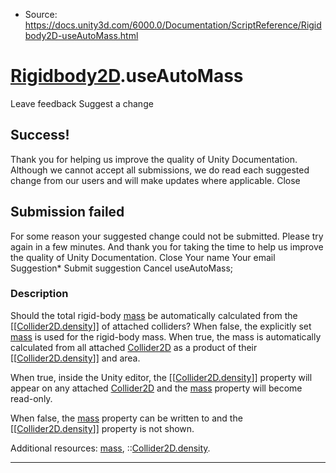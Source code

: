 * Source: https://docs.unity3d.com/6000.0/Documentation/ScriptReference/Rigidbody2D-useAutoMass.html

#  [Rigidbody2D](https://docs.unity3d.com/6000.0/Documentation/ScriptReference/Rigidbody2D.html).useAutoMass
Leave feedback
Suggest a change
## Success!
Thank you for helping us improve the quality of Unity Documentation. Although we cannot accept all submissions, we do read each suggested change from our users and will make updates where applicable.
Close
## Submission failed
For some reason your suggested change could not be submitted. Please <a>try again</a> in a few minutes. And thank you for taking the time to help us improve the quality of Unity Documentation.
Close
Your name Your email Suggestion* Submit suggestion
Cancel
useAutoMass; 
### Description
Should the total rigid-body [mass](https://docs.unity3d.com/6000.0/Documentation/ScriptReference/Rigidbody2D-mass.html) be automatically calculated from the [[[Collider2D.density](https://docs.unity3d.com/6000.0/Documentation/ScriptReference/Collider2D-density.html)]] of attached colliders?
When false, the explicitly set [mass](https://docs.unity3d.com/6000.0/Documentation/ScriptReference/Rigidbody2D-mass.html) is used for the rigid-body mass. When true, the mass is automatically calculated from all attached [Collider2D](https://docs.unity3d.com/6000.0/Documentation/ScriptReference/Collider2D.html) as a product of their [[[Collider2D.density](https://docs.unity3d.com/6000.0/Documentation/ScriptReference/Collider2D-density.html)]] and area.  
  
When true, inside the Unity editor, the [[[Collider2D.density](https://docs.unity3d.com/6000.0/Documentation/ScriptReference/Collider2D-density.html)]] property will appear on any attached [Collider2D](https://docs.unity3d.com/6000.0/Documentation/ScriptReference/Collider2D.html) and the [mass](https://docs.unity3d.com/6000.0/Documentation/ScriptReference/Rigidbody2D-mass.html) property will become read-only.  
  
When false, the [mass](https://docs.unity3d.com/6000.0/Documentation/ScriptReference/Rigidbody2D-mass.html) property can be written to and the [[[Collider2D.density](https://docs.unity3d.com/6000.0/Documentation/ScriptReference/Collider2D-density.html)]] property is not shown.  
  
Additional resources: [mass](https://docs.unity3d.com/6000.0/Documentation/ScriptReference/Rigidbody2D-mass.html), ::[Collider2D.density](https://docs.unity3d.com/6000.0/Documentation/ScriptReference/Collider2D-density.html).
* * *
